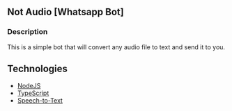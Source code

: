 ## Not Audio [Whatsapp Bot]

### Description

This is a simple bot that will convert any audio file to text and send it to you.

## Technologies

- [NodeJS](https://nodejs.org/en/)
- [TypeScript](https://www.typescriptlang.org/)
- [Speech-to-Text](https://cloud.google.com/speech-to-text)
